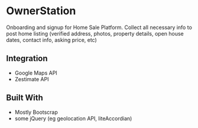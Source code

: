 # OwnerStation

Onboarding and signup for Home Sale Platform.  Collect all necessary info to post home listing (verified address, photos, property details, open house dates, contact info, asking price, etc)


## Integration

* Google Maps API
* Zestimate API


## Built With

* Mostly Bootscrap
* some jQuery (eg geolocation API, liteAccordian)
